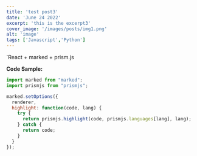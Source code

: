 ```yaml
---
title: 'test post3'
date: 'June 24 2022'
excerpt: 'this is the excerpt3'
cover_image: '/images/posts/img1.png'
alt: 'image'
tags: ['Javascript','Python']
---
```

`React + marked + prism.js

**Code Sample:**
```javascript
import marked from "marked";
import prismjs from "prismjs";

marked.setOptions({
  renderer,
  highlight: function(code, lang) {
    try {
      return prismjs.highlight(code, prismjs.languages[lang], lang);
    } catch {
      return code;
    }
  }
});
```